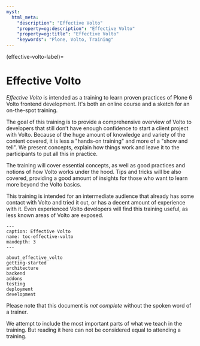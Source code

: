 ```yaml
---
myst:
  html_meta:
    "description": "Effective Volto"
    "property=og:description": "Effective Volto"
    "property=og:title": "Effective Volto"
    "keywords": "Plone, Volto, Training"
---
```


(effective-volto-label)=

# Effective Volto

*Effective Volto* is intended as a training to learn proven practices of Plone 6 Volto frontend development.
It's both an online course and a sketch for an on-the-spot training.

The goal of this training is to provide a comprehensive overview of Volto to developers that still don’t have enough confidence to start a client project with Volto. Because of the huge amount of knowledge and variety of the content covered, it is less a "hands-on training" and more of a "show and tell". We present concepts, explain how things work and leave it to the participants to put all this in practice.

The training will cover essential concepts, as well as good practices and notions of how Volto works under the hood.
Tips and tricks will be also covered, providing a good amount of insights for those who want to learn more beyond the Volto basics.

This training is intended for an intermediate audience that already has some contact with Volto and tried it out, or has a decent amount of experience with it. Even experienced Volto developers will find this training useful, as less known areas of Volto are exposed.

```{toctree}
---
caption: Effective Volto
name: toc-effective-volto
maxdepth: 3
---

about_effective_volto
getting-started
architecture
backend
addons
testing
deployment
development
```

Please note that this document is *not complete* without the spoken word of a trainer.

We attempt to include the most important parts of what we teach in the training.
But reading it here can not be considered equal to attending a training.
